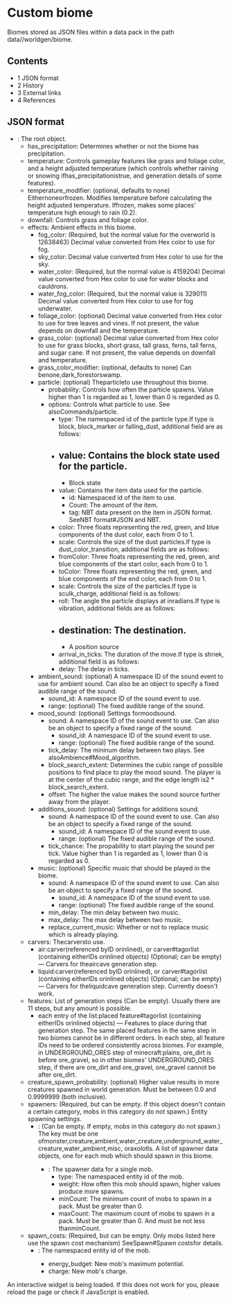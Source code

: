 # Custom biome
Biomes stored as JSON files within a data pack in the path data/<namespace>/worldgen/biome.

## Contents
- 1 JSON format
- 2 History
- 3 External links
- 4 References

## JSON format
- : The root object.
	- has_precipitation: Determines whether or not the biome has precipitation.
	- temperature: Controls gameplay features like grass and foliage color, and a height adjusted temperature (which controls whether raining or snowing ifhas_precipitationistrue, and generation details of some features).
	- temperature_modifier: (optional, defaults to none) Eithernoneorfrozen. Modifies temperature before calculating the height adjusted temperature. Iffrozen, makes some places' temperature high enough to rain (0.2).
	- downfall: Controls grass and foliage color.
	- effects: Ambient effects in this biome.
		- fog_color: (Required, but the normal value for the overworld is 12638463) Decimal value converted from Hex color to use for fog.
		- sky_color: Decimal value converted from Hex color to use for the sky.
		- water_color: (Required, but the normal value is 4159204) Decimal value converted from Hex color to use for water blocks and cauldrons.
		- water_fog_color: (Required, but the normal value is 329011) Decimal value converted from Hex color to use for fog underwater.
		- foliage_color: (optional) Decimal value converted from Hex color to use for tree leaves and vines. If not present, the value depends on downfall and the temperature.
		- grass_color: (optional) Decimal value converted from Hex color to use for grass blocks, short grass, tall grass, ferns, tall ferns, and sugar cane. If not present, the value depends on downfall and temperature.
		- grass_color_modifier: (optional, defaults to none) Can benone,dark_forestorswamp.
		- particle: (optional) Theparticleto use throughout this biome.
			- probability: Controls how often the particle spawns. Value higher than 1 is regarded as 1, lower than 0 is regarded as 0.
			- options: Controls what particle to use. See alsoCommands/particle.
				- type: The namespaced id of the particle type.If type is block, block_marker or falling_dust, additional field are as follows:
				- value: Contains the block state used for the particle.
					- 
					- Block state
				- value: Contains the item data used for the particle.
					- id: Namespaced id of the item to use.
					- Count: The amount of the item.
					- tag: NBT data present on the item in JSON format. SeeNBT format#JSON and NBT.
				- color: Three floats representing the red, green, and blue components of the dust color, each from 0 to 1.
				- scale: Controls the size of the dust particles.If type is dust_color_transition, additional fields are as follows:
				- fromColor: Three floats representing the red, green, and blue components of the start color, each from 0 to 1.
				- toColor: Three floats representing the red, green, and blue components of the end color, each from 0 to 1.
				- scale: Controls the size of the particles.If type is sculk_charge, additional field is as follows:
				- roll: The angle the particle displays at inradians.If type is vibration, additional fields are as follows:
				- destination: The destination.
					- 
					- A position source
				- arrival_in_ticks: The duration of the move.If type is shriek, additional field is as follows:
				- delay: The delay in ticks.
		- ambient_sound: (optional) A namespace ID of the sound event to use for ambient sound. Can also be an object to specify a fixed audible range of the sound.
			- sound_id: A namespace ID of the sound event to use.
			- range: (optional) The fixed audible range of the sound.
		- mood_sound: (optional) Settings formoodsound.
			- sound: A namespace ID of the sound event to use. Can also be an object to specify a fixed range of the sound.
				- sound_id: A namespace ID of the sound event to use.
				- range: (optional) The fixed audible range of the sound.
			- tick_delay: The mininum delay between two plays. See alsoAmbience#Mood_algorithm.
			- block_search_extent: Determines the cubic range of possible positions to find place to play the mood sound. The player is at the center of the cubic range, and the edge length is2 * block_search_extent.
			- offset: The higher the value makes the sound source further away from the player.
		- additions_sound: (optional) Settings for additions sound.
			- sound: A namespace ID of the sound event to use. Can also be an object to specify a fixed range of the sound.
				- sound_id: A namespace ID of the sound event to use.
				- range: (optional) The fixed audible range of the sound.
			- tick_chance: The propability to start playing the sound per tick. Value higher than 1 is regarded as 1, lower than 0 is regarded as 0.
		- music: (optional) Specific music that should be played in the biome.
			- sound: A namespace ID of the sound event to use. Can also be an object to specify a fixed range of the sound.
				- sound_id: A namespace ID of the sound event to use.
				- range: (optional) The fixed audible range of the sound.
			- min_delay: The min delay between two music.
			- max_delay: The max delay between two music.
			- replace_current_music: Whether or not to replace music which is already playing.
	- carvers: Thecarversto use.
		- air:carver(referenced byID orinlined), or carver#tagorlist (containing eitherIDs orinlined objects) (Optional; can be empty) — Carvers for theaircave generation step.
		- liquid:carver(referenced byID orinlined), or carver#tagorlist (containing eitherIDs orinlined objects) (Optional; can be empty) — Carvers for theliquidcave generation step. Currently doesn't work.
	- features: List of generation steps (Can be empty). Usually there are 11 steps, but any amount is possible.
		- each entry of the list:placed feature#tagorlist (containing eitherIDs orinlined objects) — Features to place during that generation step. The same placed features in the same step in two biomes cannot be in different orders. In each step, all feature IDs need to be ordered consistently across biomes. For example, in UNDERGROUND_ORES step of minecraft:plains, ore_dirt is before ore_gravel, so in other biomes' UNDERGROUND_ORES step, if there are ore_dirt and ore_gravel, ore_gravel cannot be after ore_dirt.
	- creature_spawn_probability: (optional) Higher value results in more creatures spawned in world generation. Must be between 0.0 and 0.9999999 (both inclusive).
	- spawners: (Required, but can be empty. If this object doesn't contain a certain category, mobs in this category do not spawn.) Entity spawning settings.
		- <mob category>: (Can be empty. If empty, mobs in this category do not spawn.) The key must be one ofmonster,creature,ambient,water_creature,underground_water_creature,water_ambient,misc, oraxolotls. A list of spawner data objects, one for each mob which should spawn in this biome.
			- : The spawner data for a single mob.
				- type: The namespaced entity id of the mob.
				- weight: How often this mob should spawn, higher values produce more spawns.
				- minCount: The minimum count of mobs to spawn in a pack. Must be greater than 0.
				- maxCount: The maximum count of mobs to spawn in a pack. Must be greater than 0. And must be not less thanminCount.
	- spawn_costs: (Required, but can be empty. Only mobs listed here use the spawn cost mechanism) SeeSpawn#Spawn costsfor details.
		- <entity id>: The namespaced entity id of the mob.
			- energy_budget: New mob's maximum potential.
			- charge: New mob's charge.

An interactive widget is being loaded. If this does not work for you, please reload the page or check if JavaScript is enabled.

